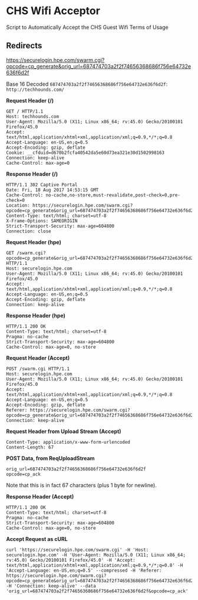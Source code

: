 # CHS Wifi Acceptor

Script to Automatically Accept the CHS Guest Wifi Terms of Usage

## Redirects

https://securelogin.hpe.com/swarm.cgi?opcode=cp_generate&orig_url=687474703a2f2f74656368686f756e64732e636f6d2f

Base 16 Decoded `687474703a2f2f74656368686f756e64732e636f6d2f`: `http://techhounds.com/`

**Request Header (/)**

```
GET / HTTP/1.1
Host: techhounds.com
User-Agent: Mozilla/5.0 (X11; Linux x86_64; rv:45.0) Gecko/20100101 Firefox/45.0
Accept: text/html,application/xhtml+xml,application/xml;q=0.9,*/*;q=0.8
Accept-Language: en-US,en;q=0.5
Accept-Encoding: gzip, deflate
Cookie: __cfduid=d670b2fcfa40542da5e60d73ea321e30d1502998163
Connection: keep-alive
Cache-Control: max-age=0
```

**Response Header (/)**

```
HTTP/1.1 302 Captive Portal
Date: Fri, 18 Aug 2017 14:53:15 GMT
Cache-Control: no-cache,no-store,must-revalidate,post-check=0,pre-check=0
Location: https://securelogin.hpe.com/swarm.cgi?opcode=cp_generate&orig_url=687474703a2f2f74656368686f756e64732e636f6d2f
Content-Type: text/html; charset=utf-8
X-Frame-Options: SAMEORIGIN
Strict-Transport-Security: max-age=604800
Connection: close
```

**Request Header (hpe)**

```
GET /swarm.cgi?opcode=cp_generate&orig_url=687474703a2f2f74656368686f756e64732e636f6d2f HTTP/1.1
Host: securelogin.hpe.com
User-Agent: Mozilla/5.0 (X11; Linux x86_64; rv:45.0) Gecko/20100101 Firefox/45.0
Accept: text/html,application/xhtml+xml,application/xml;q=0.9,*/*;q=0.8
Accept-Language: en-US,en;q=0.5
Accept-Encoding: gzip, deflate
Connection: keep-alive
```

**Response Header (hpe)**

```
HTTP/1.1 200 OK
Content-Type: text/html; charset=utf-8
Pragma: no-cache
Strict-Transport-Security: max-age=604800
Cache-Control: max-age=0, no-store
```

**Request Header (Accept)**

```
POST /swarm.cgi HTTP/1.1
Host: securelogin.hpe.com
User-Agent: Mozilla/5.0 (X11; Linux x86_64; rv:45.0) Gecko/20100101 Firefox/45.0
Accept: text/html,application/xhtml+xml,application/xml;q=0.9,*/*;q=0.8
Accept-Language: en-US,en;q=0.5
Accept-Encoding: gzip, deflate
Referer: https://securelogin.hpe.com/swarm.cgi?opcode=cp_generate&orig_url=687474703a2f2f74656368686f756e64732e636f6d2f
Connection: keep-alive
```

**Request Header from Upload Stream (Accept)**

```
Content-Type: application/x-www-form-urlencoded
Content-Length: 67
```

**POST Data, from ReqUploadStream**

```
orig_url=687474703a2f2f74656368686f756e64732e636f6d2f
opcode=cp_ack
```

Note that this is in fact 67 characters (plus 1 byte for newline).

**Response Header (Accept)**

```
HTTP/1.1 200 OK
Content-Type: text/html; charset=utf-8
Pragma: no-cache
Strict-Transport-Security: max-age=604800
Cache-Control: max-age=0, no-store
```

**Accept Request as cURL**

```
curl 'https://securelogin.hpe.com/swarm.cgi' -H 'Host: securelogin.hpe.com' -H 'User-Agent: Mozilla/5.0 (X11; Linux x86_64; rv:45.0) Gecko/20100101 Firefox/45.0' -H 'Accept: text/html,application/xhtml+xml,application/xml;q=0.9,*/*;q=0.8' -H 'Accept-Language: en-US,en;q=0.5' --compressed -H 'Referer: https://securelogin.hpe.com/swarm.cgi?opcode=cp_generate&orig_url=687474703a2f2f74656368686f756e64732e636f6d2f' -H 'Connection: keep-alive' --data 'orig_url=687474703a2f2f74656368686f756e64732e636f6d2f&opcode=cp_ack'
```
